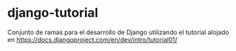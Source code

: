 django-tutorial
===============

Conjunto de ramas para el desarrollo de Django utilizando el tutorial alojado en https://docs.djangoproject.com/en/dev/intro/tutorial01/

